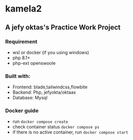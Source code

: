 # kamela2
## A jefy oktas's Practice Work Project

### Requirement
- wsl or docker (if you using windows)
- php 8.1+
- php-ext openswoole

### Built with:
- Frontend: blade,tailwindcss,flowbite
- Backend: Php, jefyokta/oktaax
- Database: Mysql

### Docker guide
- run ```docker compose create```
- check container status ``` docker compose ps ```
- if there is no active container, run ``` docker compose start ```
